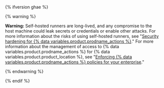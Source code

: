 {% ifversion ghae %}

{% warning %}

**Warning:** Self-hosted runners are long-lived, and any compromise to the host machine could leak secrets or credentials or enable other attacks. For more information about the risks of using self-hosted runners, see "[Security hardening for {% data variables.product.prodname_actions %}](/actions/learn-github-actions/security-hardening-for-github-actions#potential-impact-of-a-compromised-runner)." For more information about the management of access to {% data variables.product.prodname_actions %} for {% data variables.product.product_location %}, see "[Enforcing {% data variables.product.prodname_actions %} policies for your enterprise](/admin/policies/enforcing-policies-for-your-enterprise/enforcing-github-actions-policies-for-your-enterprise)."

{% endwarning %}

{% endif %}
